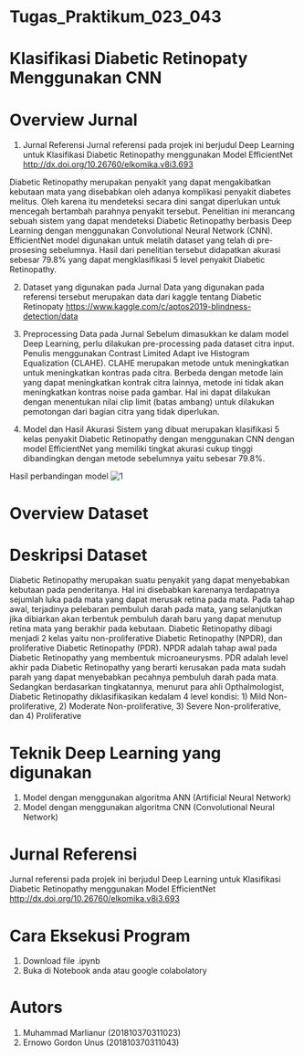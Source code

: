 # Tugas_Praktikum_023_043
# Klasifikasi Diabetic Retinopaty Menggunakan CNN

# Overview Jurnal
1. Jurnal Referensi
Jurnal referensi pada projek ini berjudul Deep Learning untuk Klasifikasi Diabetic Retinopathy menggunakan Model EfficientNet
http://dx.doi.org/10.26760/elkomika.v8i3.693

Diabetic Retinopathy merupakan penyakit yang dapat mengakibatkan kebutaan 
mata yang disebabkan oleh adanya komplikasi penyakit diabetes melitus. Oleh 
karena itu mendeteksi secara dini sangat diperlukan untuk mencegah bertambah 
parahnya penyakit tersebut. Penelitian ini merancang sebuah sistem yang dapat 
mendeteksi Diabetic Retinopathy berbasis Deep Learning dengan menggunakan 
Convolutional Neural Network (CNN). EfficientNet model digunakan untuk melatih 
dataset yang telah di pre-prosesing sebelumnya. Hasil dari penelitian tersebut 
didapatkan akurasi sebesar 79.8% yang dapat mengklasifikasi 5 level penyakit 
Diabetic Retinopathy. 

2. Dataset yang digunakan pada Jurnal
Data yang digunakan pada referensi tersebut merupakan data dari kaggle tentang Diabetic Retinopaty
https://www.kaggle.com/c/aptos2019-blindness-detection/data

3. Preprocessing Data pada Jurnal
Sebelum dimasukkan ke dalam model Deep Learning, perlu dilakukan pre-processing pada 
dataset citra input. Penulis menggunakan Contrast Limited Adapt ive Histogram Equalization
(CLAHE). CLAHE merupakan metode untuk meningkatkan untuk meningkatkan kontras pada citra. Berbeda dengan metode lain yang dapat 
meningkatkan kontrak citra lainnya, metode ini tidak akan meningkatkan kontras noise pada 
gambar. Hal ini dapat dilakukan dengan menentukan nilai clip limit (batas ambang) untuk 
dilakukan pemotongan dari bagian citra yang tidak diperlukan.

4. Model dan Hasil Akurasi
Sistem yang dibuat merupakan klasifikasi 5 kelas penyakit Diabetic Retinopathy dengan menggunakan CNN dengan model EfficientNet yang memiliki tingkat akurasi cukup tinggi dibandingkan dengan metode sebelumnya yaitu sebesar 79.8%. 

Hasil perbandingan model
![1](https://user-images.githubusercontent.com/92302616/143834212-25567652-6614-42c0-8e57-50e870c443f2.PNG)


# Overview Dataset


# Deskripsi Dataset
Diabetic Retinopathy merupakan suatu penyakit yang dapat menyebabkan kebutaan pada
penderitanya. Hal ini disebabkan karenanya terdapatnya sejumlah luka pada mata yang dapat
merusak retina pada mata. Pada tahap awal, terjadinya pelebaran pembuluh darah pada mata,
yang selanjutkan jika dibiarkan akan terbentuk pembuluh darah baru yang dapat menutup
retina mata yang berakhir pada kebutaan. Diabetic Retinopathy dibagi menjadi 2 kelas yaitu
non-proliferative Diabetic Retinopathy (NPDR), dan proliferative Diabetic Retinopathy (PDR).
NPDR adalah tahap awal pada Diabetic Retinopathy yang membentuk microaneurysms. PDR
adalah level akhir pada Diabetic Retinopathy yang berarti kerusakan pada mata sudah parah
yang dapat menyebabkan pecahnya pembuluh darah pada mata. Sedangkan berdasarkan tingkatannya, menurut para ahli Opthalmologist,
Diabetic Retinopathy diklasifikasikan kedalam 4 level kondisi: 1) Mild Non-proliferative, 2)
Moderate Non-proliferative, 3) Severe Non-proliferative, dan 4) Proliferative

# Teknik Deep Learning yang digunakan
1. Model dengan menggunakan algoritma ANN (Artificial Neural Network)
2. Model dengan menggunakan algoritma CNN (Convolutional Neural Network)

# Jurnal Referensi
Jurnal referensi pada projek ini berjudul Deep Learning untuk Klasifikasi Diabetic Retinopathy menggunakan Model EfficientNet
http://dx.doi.org/10.26760/elkomika.v8i3.693

# Cara Eksekusi Program
1. Download file .ipynb
2. Buka di Notebook anda atau google colabolatory

# Autors
1. Muhammad Marlianur (201810370311023)
2. Ernowo Gordon Unus (201810370311043)

